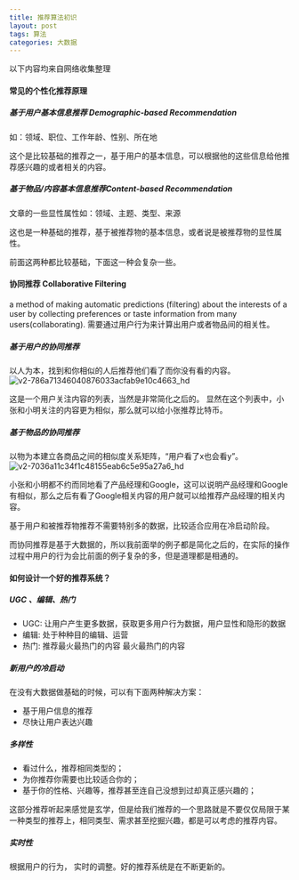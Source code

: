 ```yaml
---
title: 推荐算法初识
layout: post
tags: 算法
categories: 大数据
---
```

以下内容均来自网络收集整理

#### 常见的个性化推荐原理
##### 基于用户基本信息推荐 Demographic-based Recommendation
如：领域、职位、工作年龄、性别、所在地  

这个是比较基础的推荐之一，基于用户的基本信息，可以根据他的这些信息给他推荐感兴趣的或者相关的内容。 
    <!--more--> 
##### 基于物品/内容基本信息推荐Content-based Recommendation 
文章的一些显性属性如：领域、主题、类型、来源  

这也是一种基础的推荐，基于被推荐物的基本信息，或者说是被推荐物的显性属性。 
<!--more-->
前面这两种都比较基础，下面这一种会复杂一些。

#### 协同推荐 Collaborative Filtering
a method of making automatic predictions (filtering) about the interests of a user by collecting preferences or taste information from many users(collaborating). 
需要通过用户行为来计算出用户或者物品间的相关性。
##### 基于用户的协同推荐
以人为本，找到和你相似的人后推荐他们看了而你没有看的内容。 
![v2-786a71346040876033acfab9e10c4663_hd](http://p1vuoao0b.bkt.clouddn.com/JekyllWriter/v2-786a71346040876033acfab9e10c4663_hd.jpg)  

这是一个用户关注内容的列表，当然是非常简化之后的。
显然在这个列表中，小张和小明关注的内容更为相似，那么就可以给小张推荐比特币。
##### 基于物品的协同推荐
以物为本建立各商品之间的相似度关系矩阵，“用户看了x也会看y”。
![v2-7036a11c34f1c48155eab6c5e95a27a6_hd](http://p1vuoao0b.bkt.clouddn.com/JekyllWriter/v2-7036a11c34f1c48155eab6c5e95a27a6_hd.jpg)  

小张和小明都不约而同地看了产品经理和Google，这可以说明产品经理和Google有相似，那么之后有看了Google相关内容的用户就可以给推荐产品经理的相关内容。  
  
基于用户和被推荐物推荐不需要特别多的数据，比较适合应用在冷启动阶段。  

而协同推荐是基于大数据的，所以我前面举的例子都是简化之后的，在实际的操作过程中用户的行为会比前面的例子复杂的多，但是道理都是相通的。  

#### 如何设计一个好的推荐系统？ 
##### UGC 、编辑、热门
* UGC: 让用户产生更多数据，获取更多用户行为数据，用户显性和隐形的数据
* 编辑: 处于种种目的编辑、运营
* 热门: 推荐最火最热门的内容 最火最热门的内容

##### 新用户的冷启动
在没有大数据做基础的时候，可以有下面两种解决方案：
* 基于用户信息的推荐
* 尽快让用户表达兴趣

##### 多样性
* 看过什么，推荐相同类型的；
* 为你推荐你需要也比较适合你的；
* 基于你的性格、兴趣等，推荐甚至连自己没想到过却真正感兴趣的；

这部分推荐听起来感觉是玄学，但是给我们推荐的一个思路就是不要仅仅局限于某一种类型的推荐上，相同类型、需求甚至挖掘兴趣，都是可以考虑的推荐内容。  
  
##### 实时性
根据用户的行为， 实时的调整。好的推荐系统是在不断更新的。